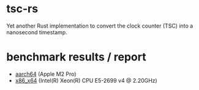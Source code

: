 # tsc-rs
Yet another Rust implementation to convert the clock counter (TSC) into a nanosecond timestamp.

# benchmark results / report
- [aarch64](https://moonedrjune.github.io/tsc-rs/tsc_rs_bench_results/aarch64/report/) (Apple M2 Pro)
- [x86_x64](https://moonedrjune.github.io/tsc-rs/tsc_rs_bench_results/x86_x64/report/) (Intel(R) Xeon(R) CPU E5-2699 v4 @ 2.20GHz)
